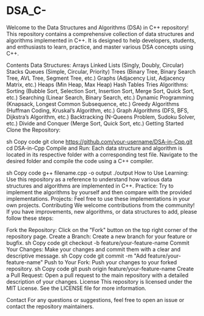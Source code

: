 # DSA_C-
Welcome to the Data Structures and Algorithms (DSA) in C++ repository! This repository contains a comprehensive collection of data structures and algorithms implemented in C++. It is designed to help developers, students, and enthusiasts to learn, practice, and master various DSA concepts using C++.

Contents
Data Structures:
Arrays
Linked Lists (Singly, Doubly, Circular)
Stacks
Queues (Simple, Circular, Priority)
Trees (Binary Tree, Binary Search Tree, AVL Tree, Segment Tree, etc.)
Graphs (Adjacency List, Adjacency Matrix, etc.)
Heaps (Min Heap, Max Heap)
Hash Tables
Tries
Algorithms:
Sorting (Bubble Sort, Selection Sort, Insertion Sort, Merge Sort, Quick Sort, etc.)
Searching (Linear Search, Binary Search, etc.)
Dynamic Programming (Knapsack, Longest Common Subsequence, etc.)
Greedy Algorithms (Huffman Coding, Kruskal’s Algorithm, etc.)
Graph Algorithms (DFS, BFS, Dijkstra’s Algorithm, etc.)
Backtracking (N-Queens Problem, Sudoku Solver, etc.)
Divide and Conquer (Merge Sort, Quick Sort, etc.)
Getting Started
Clone the Repository:

sh
Copy code
git clone https://github.com/your-username/DSA-in-Cpp.git
cd DSA-in-Cpp
Compile and Run:
Each data structure and algorithm is located in its respective folder with a corresponding test file. Navigate to the desired folder and compile the code using a C++ compiler.

sh
Copy code
g++ filename.cpp -o output
./output
How to Use
Learning: Use this repository as a reference to understand how various data structures and algorithms are implemented in C++.
Practice: Try to implement the algorithms by yourself and then compare with the provided implementations.
Projects: Feel free to use these implementations in your own projects.
Contributing
We welcome contributions from the community! If you have improvements, new algorithms, or data structures to add, please follow these steps:

Fork the Repository: Click on the "Fork" button on the top right corner of the repository page.
Create a Branch: Create a new branch for your feature or bugfix.
sh
Copy code
git checkout -b feature/your-feature-name
Commit Your Changes: Make your changes and commit them with a clear and descriptive message.
sh
Copy code
git commit -m "Add feature/your-feature-name"
Push to Your Fork: Push your changes to your forked repository.
sh
Copy code
git push origin feature/your-feature-name
Create a Pull Request: Open a pull request to the main repository with a detailed description of your changes.
License
This repository is licensed under the MIT License. See the LICENSE file for more information.

Contact
For any questions or suggestions, feel free to open an issue or contact the repository maintainers.
